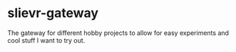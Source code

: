 # slievr-gateway
The gateway for different hobby projects to allow for easy experiments and cool stuff I want to try out.
